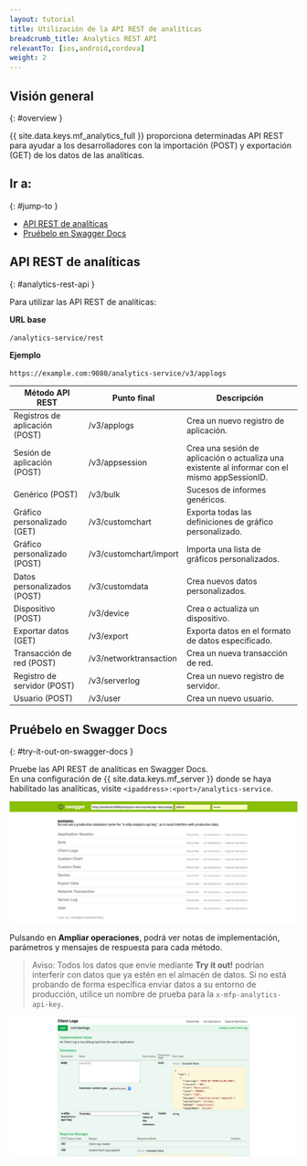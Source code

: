 ```yaml
---
layout: tutorial
title: Utilización de la API REST de analíticas
breadcrumb_title: Analytics REST API
relevantTo: [ios,android,cordova]
weight: 2
---
```

<!-- NLS_CHARSET=UTF-8 -->
## Visión general
{: #overview }

{{ site.data.keys.mf_analytics_full }} proporciona determinadas API REST para ayudar a los desarrolladores con la importación (POST) y exportación (GET) de los datos de las analíticas.

## Ir a:
{: #jump-to }

* [API REST de analíticas](#analytics-rest-api)
* [Pruébelo en Swagger Docs](#try-it-out-on-swagger-docs)

## API REST de analíticas
{: #analytics-rest-api }

Para utilizar las API REST de analíticas:

**URL base**

`/analytics-service/rest`

**Ejemplo**

`https://example.com:9080/analytics-service/v3/applogs`


Método API REST |Punto final |Descripción
--- | --- | ---
Registros de aplicación (POST) |/v3/applogs |Crea un nuevo registro de aplicación.
Sesión de aplicación (POST) |/v3/appsession |Crea una sesión de aplicación o actualiza una existente al informar con el mismo appSessionID.
Genérico (POST) |/v3/bulk |Sucesos de informes genéricos.
Gráfico personalizado (GET)|/v3/customchart |Exporta todas las definiciones de gráfico personalizado.
Gráfico personalizado (POST) |/v3/customchart/import |Importa una lista de gráficos personalizados.
Datos personalizados (POST) |/v3/customdata |Crea nuevos datos personalizados.
Dispositivo (POST) |/v3/device |Crea o actualiza un dispositivo.
Exportar datos (GET) |/v3/export |Exporta datos en el formato de datos especificado.
Transacción de red (POST) |/v3/networktransaction |Crea un nueva transacción de red.
Registro de servidor (POST) |/v3/serverlog |Crea un nuevo registro de servidor.
Usuario (POST) |/v3/user |Crea un nuevo usuario.

## Pruébelo en Swagger Docs
{: #try-it-out-on-swagger-docs }

Pruebe las API REST de analíticas en Swagger Docs.  
En una configuración de {{ site.data.keys.mf_server }} donde se haya habilitado las analíticas, visite `<ipaddress>:<port>/analytics-service`.

![Interfaz de usuario de {{ site.data.keys.mf_analytics }} Swagger Docs](analytics-swagger.png)

Pulsando en **Ampliar operaciones**, podrá ver notas de implementación, parámetros y mensajes de respuesta para cada método.

> Aviso: Todos los datos que envíe mediante **Try it out!** podrían interferir con datos que ya estén en el almacén de datos. Si no está probando de forma específica enviar datos a su entorno de producción, utilice un nombre de prueba para la `x-mfp-analytics-api-key`.

![Probar Swagger Docs](test-swagger.png)
